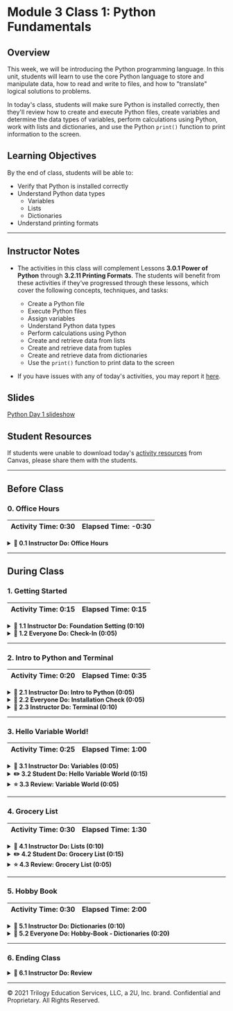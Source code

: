 # Module 3 Class 1: Python Fundamentals

## Overview

This week, we will be introducing the Python programming language. In this unit, students will learn to use the core Python language  to store and manipulate data, how to read and write to files, and how to "translate" logical solutions to problems.

In today's class, students will make sure Python is installed correctly, then they'll review how to create and execute Python files, create variables and determine the data types of variables, perform calculations using Python, work with lists and dictionaries, and use the Python `print()` function to print information to the screen. 

## Learning Objectives

By the end of class, students will be able to:
 
* Verify that Python is installed correctly
* Understand Python data types
    * Variables
    * Lists
    * Dictionaries
* Understand printing formats


- - -

## Instructor Notes

* The activities in this class will complement Lessons **3.0.1 Power of Python** through **3.2.11 Printing Formats**.  The students will benefit from these activities if they‘ve progressed through these lessons, which cover the following concepts, techniques, and tasks: 

  * Create a Python file
  * Execute Python files 
  * Assign variables
  * Understand Python data types
  * Perform calculations using Python
  * Create and retrieve data from lists
  * Create and retrieve data from tuples
  * Create and retrieve data from dictionaries
  * Use the `print()` function to print data to the screen 

* If you have issues with any of today's activities, you may report it [here](http://tiny.cc/BootCampFeedback).

## Slides

[Python Day 1 slideshow](https://docs.google.com/presentation/d/1JDUygDzA4knEBo6_KaXWAqsuYe9rSpsO0qQdv2HpVcQ/edit?usp=sharing)

## Student Resources

If students were unable to download today's [activity resources](https://2u-data-curriculum-team.s3.amazonaws.com/data-viz-online-lesson-plans/03-Lessons/3-1-Student-Resources.zip) from Canvas, please share them with the students. 

- - - 

## Before Class

### 0. Office Hours

| Activity Time: 0:30       |  Elapsed Time:     -0:30  |
|---------------------------|---------------------------|

<details>
  <summary><strong> 📣 0.1 Instructor Do: Office Hours</strong></summary>

* Before you begin class, hold office hours. Office hours should be driven by students. Encourage students to take full advantage of office hours by reminding them that this is their time to ask questions and get assistance from instructional staff as they learn new concepts.

* Expect that students may ask for assistance. For example: 

  * Further review on a particular subject
  * Debugging assistance
  * Help with computer issues
  * Guidance with a particular tool

</details>

- - - 

## During Class 

### 1. Getting Started

| Activity Time:       0:15 |  Elapsed Time:      0:15  |
|---------------------------|---------------------------|

<details>
  <summary><strong>📣 1.1 Instructor Do: Foundation Setting (0:10)</strong></summary>

* Welcome students to class.

* Direct students to post individual questions in the Zoom chat to be addressed by TAs and/or at the end of class.

* Open the slideshow and use slides 1-10 to walk through the foundation setting with your class.

* **Big Picture:** This is an opportunity to zoom out and see the big picture of where they are in the program. Take a moment to mention some real world examples illustrating the value of what they're learning this week.

* **Program Pointers:** Talk through some of the key logistical things that will help students stay on track. This is an opportunity to speak to what students may need when they're at this particular point of the program. 

* **This Week - Python Fundamentals:** Talk through the key skills students will be learning this week. Let the students know that they will be using Python for a majority of the course and that now is the time to cultivate their Python fundamentals. 

* **This Week's Challenge:** For this week's Challenge let the students know that they'll be creating variables to initialize vote counts, lists, and dictionaries, and to track the county with the largest voter turnout. The students will need to create lists and dictionaries to hold candidate and county names, and the number of votes for each candidate and county; the candidate and county names are the keys and the votes are the values. 

* **Career Connection:** Let students know how they will be using the skills covered this week throughout their careers. It's important for them to know the "why". Give examples of when they may be used in work or when you have used those skills in your workplace. 

  * Just a reminder that each week students receive a Career Connection in their course of work that ties to what academic content is being consumed. This Career Connection relates this week's material to a professional setting, encourages students to complete certain career services tasks, and provides technical interviewing questions, where applicable, that the student can work through.
 
  * Explore the [Career Engagement Network](https://careernetwork.2u.com/?utm_medium=Academics&utm_source=boot_camp) for more services and resources you’ll benefit from throughout your boot camp journey. 
  
* **How to Succeed This Week:** Remind your students that they may have moments of frustration this week as they learn something complex. These moments are great for deepening their knowledge. Use the side material to outline some of the topics that they may find tricky in this module. Consider sharing something about your personal learning journey. It helps students to recognize that everyone starts somewhere and that they are not alone.

* **Today's Objectives:** Now, outline the concepts that will be covered in today's lesson. Remind students that they can find the relevant activity files in the Getting Ready for Class page in their course content.  

</details>

<details>
  <summary><strong>🎉  1.2 Everyone Do: Check-In (0:05)</strong></summary>

* Ask the class the following questions and call on students for answers:

    * **Q:** How are you feeling about your progress so far?

    * **A:** Let them know that we are starting to build their skillset. It’s also okay to feel overwhelmed as long as you don’t give up.

    * **Q:** How comfortable do you feel with this topic? 

    * **A:** Let's do "fist to five" together. If you are not feeling confident, hold up a fist (0). If you feel very confident, hold up an open hand (5).

</details>



- - - 

### 2. Intro to Python and Terminal 

| Activity Time:       0:20 |  Elapsed Time:      0:35  |
|---------------------------|---------------------------|

<details>
  <summary><strong>📣 2.1 Instructor Do: Intro to Python (0:05)</strong></summary>

* Open the slideshow and use slides 11-14 to facilitate welcoming the class while covering the following points:

  * Explain that the class is now going to move on to a more traditional programming language, Python. This will be the primary language used over the next several weeks and a majority of the course.

  * Explain to students that syntax is the most significant change from Visual Basic to Python; the fundamental concepts are the same.

* Make sure the students can download and open the [Python Resources](../Supplemental/Python_Resources.md) and the [Python CheatSheet](../Supplemental/Python_Reference_Guide.pdf) from the AWS link.

</details>

<details>
  <summary><strong>🎉  2.2 Everyone Do: Installation Check (0:05)</strong></summary>

* Complete a quick check to ensure all students have Python installed correctly. 

* Open up the console and have students follow along.

  * Enter `python --version`, which will display the version of Python that is installed.

    * Make sure that students have Python 3.7.6, or later, installed.

</details>

<details>
  <summary><strong>📣 2.3 Instructor Do: Terminal (0:10)</strong></summary>

* In this first demonstration, open slides 16-21 to accompany the beginning of this demonstration.

* Explain that all of the Python code will be executed through either `git-bash` or the Mac terminal. Windows users should always use `git-bash` while Mac users should use the terminal.

* Open up the terminal or `git-bash` and walk through the following commands:

  * `cd` (Changes the directory)

  * `cd ~` (Changes to the home directory)

  * `cd ..` (Moves up one directory)

  * `ls` (Lists files in the folder)

  * `pwd` (Shows the current directory)

  * `mkdir <FOLDERNAME>` (Creates a new directory with the FOLDERNAME)

  * `touch <FILENAME>` (Creates a new file with the FILENAME)

  * `rm <FILENAME>` (Deletes a file)

  * `rm -r <FOLDERNAME>` (Deletes a folder, make sure to note the -r)

  * `open .` (Opens the current directory on Macs)

  * `explorer .` (Opens the current directory on `git-bash`)

  * `code .` (Opens the current directory in VS Code)

  * `open <FILENAME>` (Opens a specific file on Macs)

  * `explorer <FILENAME>` (Opens a specific file on `git-bash`)

  ![Terminal Example](Images/01-Terminal_Example.png)

* Send out the [CommonCommands.txt](Activities/01-Ins_Terminal/Solved/CommonCommands.txt) file for students to use as a reference. Answer any questions up until this point.

* Ask the class the following questions and call on students for the answers:

    * **Q:** Where have we used this before?

    * **A:** We used the command line, or terminal, to navigate through directories in Lesson 3.1.1.

    * **Q:** How does this activity equip us for the Challenge?

    * **A:** We will need to navigate to a directory on our computer and then open the directory in VS Code to edit the code in the files.

    * **Q:** What can we do if we don't completely understand this?

    * **A:** We can refer to the lesson plan and look over the reference guide on common commands.

* Answer any questions before proceeding to the student activity.


</details>



- - - 

### 3. Hello Variable World!

| Activity Time:       0:25 |  Elapsed Time:      1:00  |
|---------------------------|---------------------------|

<details>
  <summary><strong>📣 3.1 Instructor Do: Variables (0:05)</strong></summary>

* In this demonstration, you'll be reviewing variables and creating print statements. You may use slides 22-29 to accompany this activity.

* Open up the file [variables.py](Activities/02-Ins_Variables/Solved/variables.py) and explain to students that variables let us store information that we can use later.

  * Remind students how VBA accessed certain values when they referred to a specific cell. This is essentially what a variable is doing in Python too. A value is stored there.

* Show the students the code and explain the following ...

  * Variables can store different data types, like strings, integers, and an entirely new data type called booleans, which hold `True` or `False` values.

    ```python
    # Creates a variable with a string "Frankfurter"
    title = "Frankfurter"

    # Creates a variable with an integer 80
    years = 80

    # Creates a variable with the boolean value of True
    expert_status = True
    ```

  * We can print statements that include variables, but traditional Python formatting won't concatenate strings with other data types. This means integers and booleans must be cast as strings using the `str()` function.

    ```python
    # Prints a statement adding the variable
    print("Nick is a professional " + title)

    # Convert the integer years into a string and prints
    print("He has been coding for " + str(years) + " years")

    # Converts a boolean into a string and prints
    print("Expert status: " + str(expert_status))
    ```

  * Alternatively, the "f-string" method of string interpolation allows strings to be formatted with different data types. Demonstrate the differences by refactoring the last print statement as an "f-string":

    ```python
    # An f-string accepts all data types without conversion
    print(f"Expert status: {expert_status}")
    ```

  * Remind the students that there is a reference for [Python 3's f-strings](https://realpython.com/python-f-strings/) in the [Python Resources](../Supplemental/Python_Resources.md).

* Send out the [variables.py](Activities/02-Ins_Variables/Solved/variables.py) file for students to refer to later.

* Ask the class the following questions and call on students for the answers:

    * **Q:** Where have we used this before?

    * **A:** We created variables using the command line in Lesson 3.2.3 Data Types and covered different printing formats in Lesson 3.2.11 Printing Formats.

    * **Q:** How does this activity equip us for the Challenge?

    * **A:** We will need to create variables to hold candidate names and vote counts, and to be able to print the variable values to the screen. 

    * **Q:** What can we do if we don't completely understand this?

    * **A:** We can refer to the lesson plan and look over the reference guide on Python f-strings.

* Answer any questions before proceeding to the student activity.

</details>

<details>
  <summary><strong>✏️ 3.2 Student Do: Hello Variable World (0:15)</strong></summary> 

* Next, proceed with the student exercise. In this exercise, the students will need to create variables with different data types and print them to the screen. 

* Open up [HelloVariableWorld.py](Activities/03-Stu_HelloVariableWorld/Solved/HelloVariableWorld.py) within the terminal and run the code to show students how the application should function.

  ![Variable World](Images/02-HelloVariableWorld_Output.png)

* Make sure the students can download and open the [instructions](Activities/03-Stu_HelloVariableWorld/README.md) and the [starter code](Activities/03-Stu_HelloVariableWorld/Unsolved/HelloVariableWorld.py) from the AWS link.

* Go over the instructions with the students and answer any questions before breaking the students out in groups. 

* Divide students into groups of 3-5. They should work on the solution by themselves, but they can talk to others in their group to get tips.

* Let students know that they may be asked to share and walk through their work at the end of the activity.

</details>

<details>
  <summary><strong>⭐ 3.3 Review: Variable World (0:05)</strong></summary>

* Once time is up, ask for volunteers to walk through their solution. Remind them that it is perfectly alright if they didn't finish the activity. 

* To encourage participation, you can open the [starter code](Activities/03-Stu_HelloVariableWorld/Unsolved/HelloVariableWorld.py) and ask the students to help you create each variable, and then ask them how to write the print statements.

* If there are no volunteers, open up the [HelloVariableWorld.py solution](Activities/03-Stu_HelloVariableWorld/Solved/HelloVariableWorld.py) file and go over line by line with the class, answering whatever questions students may have.

* Key points to cover over the course of the discussion:

  * Each variable has to be declared individually but does not have to be cast at declaration. Python figures out the data type on its own.

  * Integer variables can easily be placed into calculations simply by using their name.

  * Even though booleans look like strings, they do not use quotation marks in their declaration.

    ![Declaring Variables](Images/02-HelloVariableWorld_Variables.png)

    * When printing out integers and booleans with strings, the variables must be cast as strings. 

    ```python
    # Print out the user's age
    print("You are " + str(age) + " years old")
    ```


  * If you don't cast integers as strings, you will get the following error, `TypeError: must be str, not int`. And if you don't cast booleans as strings, you will get the following error, `TypeError: must be str, not bool`.

  * However, when using an f-string, integers and booleans do not need to be cast as strings. Also, the syntax is slightly different: variables are enclosed in curly braces, there are no plus signs, and there’s a single set of quotation marks around the entire string.


    ```python
    # With an f-string, print out the daily wage that was calculated
    print(f"You make {daily_wage} per day")

    # With an f-string, print out whether the users were satisfied
    print(f"Are you satisfied with your current wage? {satisfied}")
    ```

* Send out the [HelloVariableWorld.py solution](Activities/03-Stu_HelloVariableWorld/Solved/HelloVariableWorld.py) file for students to refer to later.

* Ask the class the following questions and call on students for the answers:

    * **Q:** What is the difference between an integer and string?

    * **A:** A string will be wrapped in single or double quotes; an integer won't. 

    * **Q:** If we wrap a number in single or double quotes, is it an integer or string?

    * **A:** It's a string.  

    * **Q:** What can we do if we don't completely understand this?

    * **A:** Practice initializing variables and use the `type()` function to check the data types like we did in Lesson 3.2.3.

* Answer any questions before proceeding to the next activity.

</details>



- - - 

### 4. Grocery List

| Activity Time:       0:30 |  Elapsed Time:      1:30  |
|---------------------------|---------------------------|

<details>
  <summary><strong>📣 4.1 Instructor Do: Lists (0:10)</strong></summary>

* Let students know that they will be uncovering a new data type: lists.
    * Lists are the Python equivalent of arrays in VBA, functioning in much the same way by holding multiple pieces of data within one variable.
    * Lists can hold multiple data types, such as strings, integers, boolean values, and other lists.

* You may use slides 30-43 to accompany this activity.

* Open the [lists.py](Activities/04-Ins_List/Solved/lists.py) file and explain to students that variables let us store information that we can use later. Then, explain how a list called `myList`, containing a mix of data types, was created.


  ```python
  # Create a variable and set it as an list
  myList = ["Jacob", 25, "Ahmed", 80]
  print(myList)

  # Adds an element onto the end of a list
  myList.append("Matt")
  print(myList)

  # Returns the index of the first object with a matching value
  print(myList.index("Matt"))

  # Changes a specified element within a list at the given index
  myList[3] = 85
  print(myList)

  # Returns the length of the List
  print(len(myList))

  # Removes a specified object from a list
  myList.remove("Matt")
  print(myList)

  # Removes the object at the index specified
  myList.pop(0)
  myList.pop(0)
  print(myList)
  ```


* Let the students know that these are a few of the methods that we can use on a list. 
    * The `append` method can add elements to the end of a list.
    * The `index` method returns the numeric location of a given value within a list.
    * The `len` function returns the length of a list.
    * The `remove` method deletes a given value from a list.
    * The `pop` method can be used to remove a value by index.
    * Remind students that indexing in lists starts at 0.

* Show and explain to the students that they can see all the methods that can be applied to lists if they run the following code snippet after the Python prompt. 

  ```python
  dir(list)
  ``` 

* Python also has a data type called "tuple," which is similar to a list, but can't be altered. 
    * While lists in Python can be modified after their creation, tuples can never be modified after their declaration.
    * Tuples tend to be more efficient to navigate through than lists, and they also protect the data stored within from being changed.

* For more information on tuples, have your students check out this [quora question](https://www.quora.com/What-advantages-do-tuples-have-over-lists).

    ```python
    # Creates a tuple, a sequence of immutable Python objects that cannot be changed
    myTuple = ('Python', 100, 'VBA', False)
    print(myTuple)
    ```


* Send out the [lists.py](Activities/04-Ins_List/Solved/lists.py) file for students to refer to later.

* Ask the class the following questions and call on students for the answers:

    * **Q:** Where have we used this before?

    * **A:** We created a list of counties in Lesson 3.2.5.

    * **Q:** How does this activity equip us for the Challenge?

    * **A:** We will need to create lists to hold candidate and county names. 

    * **Q:** What can we do if we don't completely understand this?

    * **A:** We can refer to the lesson plan and practice creating lists with the command line or console.

* Answer any questions before proceeding to the student activity.

</details>

<details>
  <summary><strong>✏️ 4.2 Student Do: Grocery List (0:15)</strong></summary>

* In this exercise, the students will be creating a list of grocery store items as a list of strings that they will print out to the console. Once the list is created, it will need to be updated three times, and the updated list will be printed to the console. 

* Open up [grocery_list.py](Activities/05-Stu_GroceryList/Solved/grocery_list.py) within the terminal and run the application to show students what the initial and final lists will look like.

  ![Grocery list](Images/03-Grocery-list.png)

* Make sure the students can download and open the [instructions](Activities/05-Stu_GroceryList/README.md) and the [starter code](Activities/05-Stu_GroceryList/Unsolved/grocery_list.py) from the AWS link.

* Go over the instructions with the students and answer any questions before breaking the students out in groups. 

* Divide students into groups of 3-5. They should work on the solution by themselves, but can reach out to others in their group to get tips.

* Let students know that they may be asked to share and walk through their work at the end of the activity.

</details>

<details>
  <summary><strong>⭐ 4.3 Review: Grocery List (0:05)</strong></summary>

* Once time is up, ask for volunteers to walk through their solution. Remind them that it is perfectly alright if they didn't finish the activity. 

* To encourage participation, you can open the [starter code](Activities/05-Stu_GroceryList/Unsolved/grocery_list.py) and ask the students to help you write the code to create, print, and modify the list.

* If there are no volunteers, open up [grocery_list.py](Activities/05-Stu_GroceryList/Solved/grocery_list.py) and go over the solution file with the class, answering whatever questions students may have.

* Key points to cover when discussing this activity:

  * A list can be initialized with variables.
  
  * Items can be accessed by their index, and values can be changed just like variables.
  
  * Items can be added with `append()`
  
  * Items can be removed with `remove()` or `pop()`

* Send out the [grocery_list.py](Activities/05-Stu_GroceryList/Solved/grocery_list.py) file for students to refer to later.

* Ask the class the following questions and call on students for the answers:

    * **Q:** What is the difference between `remove()` and `pop()`?

    * **A:** The `remove()` method removes a specific object by its value from a list, whereas the `pop()` method removes an object by its index. 

    * **Q:** What can we do if we don't completely understand this?

    * **A:** Review the Lesson 3.2.5 Data Structures: Lists, where we went over list manipulation.

* Answer any questions before proceeding to the next activity.

</details>



- - - 

### 5. Hobby Book

| Activity Time:       0:30 |  Elapsed Time:      2:00  |
|---------------------------|---------------------------|

<details>
<summary><strong>📣 5.1 Instructor Do: Dictionaries (0:10)</strong></summary>

* For this activity, you may use slides 44-55.


* Another data type that is commonly used in Python is the dictionary.

  * Like lists and tuples, dictionaries can contain multiple values and types of data within them.

  * Unlike lists and tuples, however, dictionaries store data in key-value pairs. The key in a dictionary is a string that can be referenced in order to collect the value it is associated with.

* Open up [dictionaries.py](Activities/06-Ins_Dicts/Solved/dictionaries.py) and explain the code that is contained within. Make sure to explain the following:

  * A pair of curly braces is used to create a dictionary: `films = {}`

  * Values can be added to dictionaries at declaration by creating a key that is stored within a string, following it with a colon, and then placing the desired value after the colon.

  * Referencing a value within a dictionary is as simple as calling the dictionary and following it up with a pair of brackets containing the key for the desired value.

    ![basic dictionary](Images/04-Dictionary_OneValue.png)

  * Dictionaries can hold multiple pieces of information by following up each key-value pairing with a comma and then placing another key-value pair after the comma.

  * Dictionaries can also store lists. They can be accessed by first calling the key and then indexing the list. Assure students they only need a basic understanding of this for now, and that when they get into APIs they will get a lot more practice.

  * Dictionaries can also contain other dictionaries. In order to access the values inside nested dictionaries, simply add another key to the reference.

    ![Advanced Dictionaries](Images/04-Dictionary_MultiValue.png)

  * It is important to note how dictionaries in Python will always auto-sort alphabetically. This means that the order in which key-value pairs were declared may not match the order in which they’ll be printed in the console.

* Ask the class the following questions and call on students for the answers:

    * **Q:** Why do dictionaries have keys?

    * **A:** The key in a dictionary can be referenced in order to collect its associated value.

    * **Q:** How does this activity equip us for the Challenge?

    * **A:** We will need to create a dictionary with candidate names as the keys and their votes as the values, and a dictionary with the counties as the keys and the number of votes for the county as the values.

    * **Q:** What can we do if we don't completely understand this?

    * **A:** We can refer to the lesson plan and practice creating a dictionary where the keys are your friends’ names and values are their phone numbers.

* Answer any questions before proceeding to the next activity.

</details>

<details>
  <summary><strong>🎉  5.2 Everyone Do: Hobby-Book - Dictionaries (0:20)</strong></summary>

* In this exercise, the students are asked to create a dictionary to store their pet’s name, age, and hobbies as a list, and what time their pet wakes up each day of the week in a dictionary format where the day of the week is the `key` and the time is the `value`. Then, they'll use f-strings to print the results stored in the dictionary.

* Open up the [HobbyBook_Solved.py](Activities/07-Evr_HobbyBook-Dictionaries/Solved/HobbyBook_Solved.py) file within the terminal and run the code to show the end results of the application.

  ![Hobby-Book Solved](Images/04-HobbyBook_Output.png)

* Make sure the students can download and open the [instructions](Activities/07-Evr_HobbyBook-Dictionaries/README.md) and the [starter code](Activities/07-Evr_HobbyBook-Dictionaries/Unsolved/HobbyBook_Unsolved.py) from the AWS link. 

* Review the instructions with the students, then let the students work on their solution for 10 minutes.

* When time is up, open the [starter code](Activities/07-Evr_HobbyBook-Dictionaries/Unsolved/HobbyBook_Unsolved.py), and ask for volunteers to help you create the dictionary about their pet.

* If there are no volunteers, open up the [HobbyBook_Solved.py](Activities/07-Evr_HobbyBook-Dictionaries/Solved/HobbyBook_Solved.py) file and walk through how the dictionary is created, making sure to explain the following:

  * A variable called `my_info` stores the primary dictionary, as noted by the curly braces.

  * The keys are "name", "age", "hobbies", and "wake-up". Their values are what is stored after the colons, with each new key-value pair separated by a comma.

    ![Hobby-Book Solved](Images/04-HobbyBook_Code.png)

* Once the dictionary is created, let the students continue working for 5 minutes. Encourage them to be creative in their print statements! 

* When time is up, ask for a volunteer to share their pet's story. If there are no volunteers, open up the [HobbyBook_Solved.py](Activities/07-Evr_HobbyBook-Dictionaries/Solved/HobbyBook_Solved.py) file and show the students the print statements, and then run the code and explain the following:

  * In order to find the number of values stored within the "hobbies" key, the `len()` function is used.

* Send out the [HobbyBook_Solved.py](Activities/07-Evr_HobbyBook-Dictionaries/Solved/HobbyBook_Solved.py) file for students to refer to later.

* Ask the class the following questions and call on students for the answers:

    * **Q:** How would you print two of the pet’s hobbies?

    * **A:** We would use the `{my_info["hobbies"][0]} and {my_info["hobbies"][1]}.`

    * **Q:** What can we do if we don't completely understand this?

    * **A:** Review the Lesson 3.2.7 Data Structures: Dictionaries, where we created a dictionary that had the counties as keys and the number of registered voters as values.

* Answer any questions before ending class.

</details>



- - - 

### 6. Ending Class 

<details>
  <summary><strong>📣  6.1 Instructor Do: Review </strong></summary>

* Before ending class, review the skills that were covered today and mention where these skills are taught in the module. 
  * Working with the terminal / command line to navigate directories was covered in **Lesson 3.1.1**.
  * Creating variables with a data type was covered in **Lesson 3.2.3**.
  * Printing formats were covered in **Lesson 3.2.11**.
  * Creating lists, retrieving data from lists, and modifying lists were all covered in **Lesson 3.2.5**.
  * Creating dictionaries and retrieving data from a dictionary were both covered in **Lesson 3.2.7**.

* Answer any questions the students may have.

* Finally, encourage your class to begin the Challenge as soon as possible, if they haven’t already, and to use the Learning Assistants channel and pre-scheduled Office Hours with their instructional team for help as they progress through their work. If they feel like they need context to understand documentation or instructions throughout the week, this is where they can get it. 

</details>



---

© 2021 Trilogy Education Services, LLC, a 2U, Inc. brand.  Confidential and Proprietary.  All Rights Reserved.
